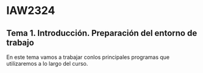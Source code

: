 # IAW2324
## Tema 1. Introducción. Preparación del entorno de trabajo
En este tema vamos a trabajar conlos principales programas que utilizaremos a lo largo del curso.